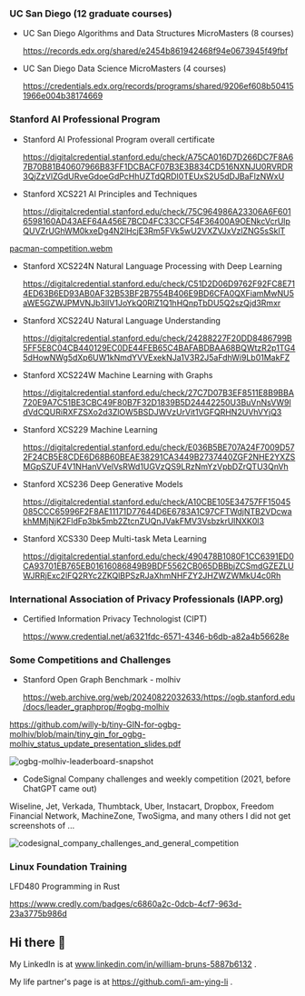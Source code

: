 ### UC San Diego (12 graduate courses)
- UC San Diego Algorithms and Data Structures MicroMasters (8 courses)

  https://records.edx.org/shared/e2454b861942468f94e0673945f49fbf

- UC San Diego Data Science MicroMasters (4 courses)

  https://credentials.edx.org/records/programs/shared/9206ef608b504151966e004b38174669

### Stanford AI Professional Program

- Stanford AI Professional Program overall certificate

  https://digitalcredential.stanford.edu/check/A75CA016D7D266DC7F8A67B70B81B40607966B83FF1DCBACF07B3E3B834CD516NXNJU0RVRDR3QjZzVlZGdURveGdoeGdPcHhUZTdQRDI0TEUxS2U5dDJBaFlzNWxU

- Stanford XCS221 AI Principles and Techniques

  https://digitalcredential.stanford.edu/check/75C964986A23306A6F6016598160AD43AEF64A456E7BCD4FC33CCF54F36400A9OENkcVcrUlpQUVZrUGhWM0kxeDg4N2lHcjE3Rm5FVk5wU2VXZVJxVzlZNG5sSklT

[pacman-competition.webm](https://github.com/user-attachments/assets/ec820d5a-2d13-4c17-ab75-841b017094c1)


- Stanford XCS224N Natural Language Processing with Deep Learning

  https://digitalcredential.stanford.edu/check/C51D2D06D9762F92FC8E714ED63B6ED93AB0AF32B53BF2B7554B406E9BD6CFA0QXFiamMwNU5aWE5GZWJPMVNJb3lIV1JoYkQ0RlZ1Q1hHQnpTbDU5Q2szQjd3Rmxr

- Stanford XCS224U Natural Language Understanding

  https://digitalcredential.stanford.edu/check/24288227F20DD8486799B5FF5E8C04CB440129EC0DE44FEB65C4BAFABDBAA68BQWtzR2p1TG45dHowNWg5dXp6UW1kNmdYVVExekNJa1V3R2J5aFdhWi9Lb01MakFZ

- Stanford XCS224W Machine Learning with Graphs

  https://digitalcredential.stanford.edu/check/27C7D07B3EF8511E8B9BBA720E9A7C51BE3CBC49F80B7F32D1839B5D24442250U3BuVnNsVW9ldVdCQURiRXFZSXo2d3ZlOW5BSDJWVzUrVit1VGFQRHN2UVhVYjQ3

- Stanford XCS229 Machine Learning

  https://digitalcredential.stanford.edu/check/E036B5BE707A24F7009D572F24CB5E8CDE6D68B60BEAE38291CA3449B2737440ZGF2NHE2YXZSMGpSZUF4V1NHanVVelVsRWd1UGVzQS9LRzNmYzVpbDZrQTU3QnVh

- Stanford XCS236 Deep Generative Models

  https://digitalcredential.stanford.edu/check/A10CBE105E34757FF15045085CCC65996F2F8AE11171D77644D6E6783A1C97CFTWdjNTB2VDcwakhMMjNjK2FldFp3bk5mb2ZtcnZUQnJVakFMV3VsbzkrUlNXK0l3

- Stanford XCS330 Deep Multi-task Meta Learning

  https://digitalcredential.stanford.edu/check/490478B1080F1CC6391ED0CA93701EB765EB01616086849B9BDF5562CB065DBBbjZCSmdGZEZLUWJRRjExc2lFQ2RYc2ZKQlBPSzRJaXhmNHFZY2JHZWZWMkU4c0Rh

### International Association of Privacy Professionals (IAPP.org)

- Certified Information Privacy Technologist (CIPT)

  https://www.credential.net/a6321fdc-6571-4346-b6db-a82a4b56628e


### Some Competitions and Challenges

- Stanford Open Graph Benchmark - molhiv

  https://web.archive.org/web/20240822032633/https://ogb.stanford.edu/docs/leader_graphprop/#ogbg-molhiv

https://github.com/willy-b/tiny-GIN-for-ogbg-molhiv/blob/main/tiny_gin_for_ogbg-molhiv_status_update_presentation_slides.pdf

![ogbg-molhiv-leaderboard-snapshot](https://github.com/user-attachments/assets/10fd91d6-ca4a-4304-9c96-7c574f0cbd04)

- CodeSignal Company challenges and weekly competition (2021, before ChatGPT came out)

Wiseline, Jet, Verkada, Thumbtack, Uber, Instacart, Dropbox, Freedom Financial Network, MachineZone, TwoSigma, and many others I did not get screenshots of ...

![codesignal_company_challenges_and_general_competition](https://github.com/user-attachments/assets/fd517aaa-ac97-4708-a880-5347dac7a04c)

### Linux Foundation Training

LFD480 Programming in Rust

https://www.credly.com/badges/c6860a2c-0dcb-4cf7-963d-23a3775b986d

## Hi there 👋

My LinkedIn is at www.linkedin.com/in/william-bruns-5887b6132 .

My life partner's page is at https://github.com/i-am-ying-li .
